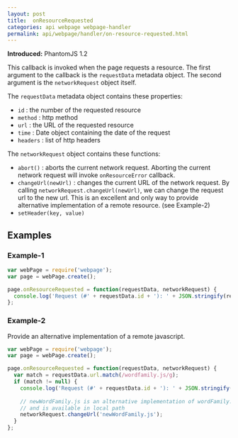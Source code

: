 ```yaml
---
layout: post
title:  onResourceRequested
categories: api webpage webpage-handler
permalink: api/webpage/handler/on-resource-requested.html
---
```


**Introduced:** PhantomJS 1.2

This callback is invoked when the page requests a resource. The first argument to the callback is the `requestData` metadata object. The second argument is the `networkRequest` object itself.

The `requestData` metadata object contains these properties:

* `id`      : the number of the requested resource
* `method`  : http method
* `url`     : the URL of the requested resource
* `time`    : Date object containing the date of the request
* `headers` : list of http headers

The `networkRequest` object contains these functions:

* `abort()`        : aborts the current network request. Aborting the current network request will invoke `onResourceError` callback.
* `changeUrl(newUrl)` : changes the current URL of the network request. By calling `networkRequest.changeUrl(newUrl)`, we can change the request url to the new url. This is an excellent and only way to provide alternative implementation of a remote resource. (see Example-2)
* `setHeader(key, value)`

## Examples

### Example-1
```javascript
var webPage = require('webpage');
var page = webPage.create();

page.onResourceRequested = function(requestData, networkRequest) {
  console.log('Request (#' + requestData.id + '): ' + JSON.stringify(requestData));
};
```

### Example-2

Provide an alternative implementation of a remote javascript.

```javascript
var webPage = require('webpage');
var page = webPage.create();

page.onResourceRequested = function(requestData, networkRequest) {
  var match = requestData.url.match(/wordfamily.js/g);
  if (match != null) {
    console.log('Request (#' + requestData.id + '): ' + JSON.stringify(requestData));
    
    // newWordFamily.js is an alternative implementation of wordFamily.js
    // and is available in local path
    networkRequest.changeUrl('newWordFamily.js'); 
  }
};
```







